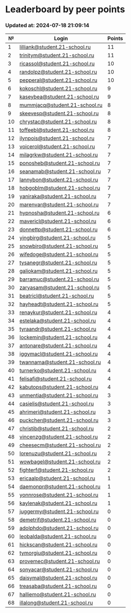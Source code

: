 # Leaderboard by peer points

### Updated at: 2024-07-18 21:09:14

| № | Login | Points |
|---|-------|--------|
|1|lilliank@student.21-school.ru|11|
|2|trinitym@student.21-school.ru|11|
|3|ricassol@student.21-school.ru|10|
|4|randolpz@student.21-school.ru|10|
|5|pepperal@student.21-school.ru|10|
|6|kokoschl@student.21-school.ru|9|
|7|kaseybea@student.21-school.ru|9|
|8|mummjacq@student.21-school.ru|8|
|9|skeevesp@student.21-school.ru|8|
|10|chrystac@student.21-school.ru|8|
|11|toffeebl@student.21-school.ru|8|
|12|ilynpois@student.21-school.ru|7|
|13|voicerol@student.21-school.ru|7|
|14|milagrkw@student.21-school.ru|7|
|15|ponosheb@student.21-school.ru|7|
|16|seanamab@student.21-school.ru|7|
|17|lannybon@student.21-school.ru|7|
|18|hobgoblm@student.21-school.ru|7|
|19|yaniraka@student.21-school.ru|7|
|20|marenvar@student.21-school.ru|7|
|21|hypnosha@student.21-school.ru|6|
|22|mavericl@student.21-school.ru|6|
|23|donnettp@student.21-school.ru|6|
|24|yingbirg@student.21-school.ru|5|
|25|snowbiro@student.21-school.ru|5|
|26|wifedoge@student.21-school.ru|5|
|27|tysanegr@student.21-school.ru|5|
|28|galiokam@student.21-school.ru|5|
|29|barramuc@student.21-school.ru|5|
|30|zaryasam@student.21-school.ru|5|
|31|beatricl@student.21-school.ru|5|
|32|hayheadt@student.21-school.ru|5|
|33|renaykur@student.21-school.ru|4|
|34|estelaka@student.21-school.ru|4|
|35|tyraandr@student.21-school.ru|4|
|36|lockemin@student.21-school.ru|4|
|37|antonare@student.21-school.ru|4|
|38|iggymacl@student.21-school.ru|4|
|39|twannama@student.21-school.ru|4|
|40|turnerko@student.21-school.ru|4|
|41|felisafi@student.21-school.ru|4|
|42|kabutops@student.21-school.ru|4|
|43|unmentia@student.21-school.ru|3|
|44|casielis@student.21-school.ru|3|
|45|ahrimeri@student.21-school.ru|3|
|46|puckcher@student.21-school.ru|3|
|47|christib@student.21-school.ru|2|
|48|vincenzg@student.21-school.ru|2|
|49|cheesecm@student.21-school.ru|2|
|50|lorenuzu@student.21-school.ru|2|
|51|wowbagel@student.21-school.ru|2|
|52|fighterf@student.21-school.ru|2|
|53|ericaalp@student.21-school.ru|1|
|54|daemonpr@student.21-school.ru|1|
|55|yonnrose@student.21-school.ru|1|
|56|kaylenak@student.21-school.ru|1|
|57|juggermy@student.21-school.ru|0|
|58|demetrif@student.21-school.ru|0|
|59|adolphdo@student.21-school.ru|0|
|60|leobalda@student.21-school.ru|0|
|61|hickscan@student.21-school.ru|0|
|62|tymorgiu@student.21-school.ru|0|
|63|provemec@student.21-school.ru|0|
|64|sonyacar@student.21-school.ru|0|
|65|daisymal@student.21-school.ru|0|
|66|treasaba@student.21-school.ru|0|
|67|halliemo@student.21-school.ru|0|
|68|illalong@student.21-school.ru|0|
